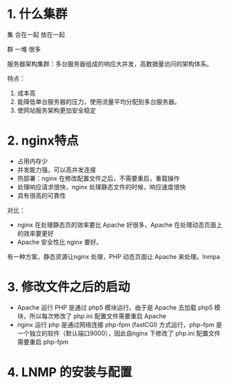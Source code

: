 # 1. 什么集群

集 合在一起 放在一起

群 一堆  很多

服务器架构集群：多台服务器组成的响应大并发，高数据量访问的架构体系。

特点：

1. 成本高
2. 能降低单台服务器的压力，使用流量平均分配到多台服务器。
3. 使网站服务架构更加安全稳定

# 2. nginx特点

* 占用内存少
* 并发能力强，可以高并发连接
* 热部署：nginx 在修改配置文件之后，不需要重启，重载操作
* 处理响应请求很快，nginx 处理静态文件的时候，响应速度很快
* 具有很高的可靠性

对比：

* nginx 在处理静态页的效率要比 Apache 好很多，Apache 在处理动态页面上的效率要更好
* Apache 安全性比 nginx 要好。

有一种方案，静态资源让nginx 处理，PHP 动态页面让 Apache 来处理。lnmpa

# 3. 修改文件之后的启动

* Apache 运行 PHP 是通过 php5 模块运行。由于是 Apache 去加载 php5 模块，所以每次修改了 php.ini 配置文件需要重启 Apache 
* nginx 运行 php 是通过网络连接 php-fpm (fastCGI) 方式运行，php-fpm 是一个独立的软件（默认端口9000），因此自nginx 下修改了 php.ini 配置文件需要重启 php-fpm 

# 4. LNMP 的安装与配置

